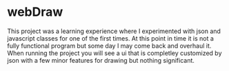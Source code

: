 # webDraw

This project was a learning experience where I experimented with json and javascript classes for one of the first times. At this point in time it is not a fully functional program but some day I may come back and overhaul it. When running the project you will see a ui that is completley customized by json with a few minor features for drawing but nothing significant.

